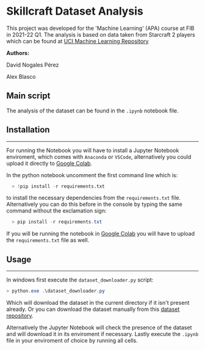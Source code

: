# **Skillcraft Dataset Analysis**

This project was developed for the 'Machine Learning' (APA) course at FIB in 2021-22 Q1. The analysis is based on data taken from Starcraft 2 players which can be found at [UCI Machine Learning Repository](http://archive.ics.uci.edu/ml/datasets/skillcraft1+master+table+dataset)

**Authors:**

David Nogales Pérez

Alex Blasco

## **Main script**

The analysis of the dataset can be found in the `.ipynb` notebook file.

## **Installation**

---------------
For running the Notebook you will have to install a Jupyter Notebook enviroment, which comes with `Anaconda` or `VSCode`, alternatively you could upload it directly to [Google Colab](https://colab.research.google.com).

In the python notebook uncomment the first command line which is:

```python
  > !pip install -r requirements.txt
```

to install the necessary dependencies from the `requirements.txt` file. Alternatively you can do this before in the console by typing the same command without the exclamation sign:

```powershell
  > pip install -r requirements.txt
```

If you will be running the notebook in [Google Colab](https://colab.research.google.com) you will have to upload the `requirements.txt` file as well.

## **Usage**

---------------

In windows first execute the `dataset_downloader.py` script:

```powershell
> python.exe .\dataset_downloader.py 
```

Which will download the dataset in the current directory if it isn't present already. Or you can download the dataset manually from this [dataset repository](http://archive.ics.uci.edu/ml/datasets/skillcraft1+master+table+dataset).

Alternatively the Jupyter Notebook will check the presence of the dataset and will download it in its enviroment if necessary. Lastly execute the `.ipynb` file in your enviroment of choice by running all cells.

